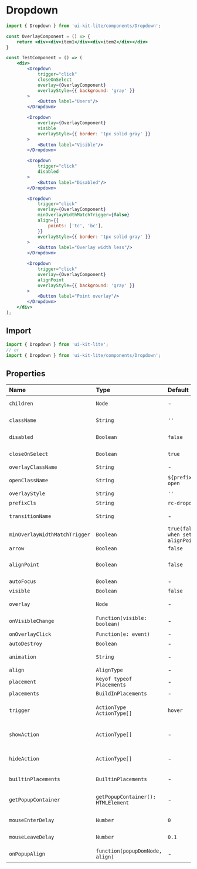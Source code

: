 ﻿# Dropdown

<!-- example -->
```jsx 
import { Dropdown } from 'ui-kit-lite/components/Dropdown';

const OverlayComponent = () => {
    return <div><div>item1</div><div>item2</div></div>
}

const TestComponent = () => (
    <div>
        <Dropdown
            trigger="click"
            closeOnSelect
            overlay={OverlayComponent}
            overlayStyle={{ background: 'gray' }}
        >
            <Button label="Users"/>
        </Dropdown>

        <Dropdown
            overlay={OverlayComponent}
            visible
            overlayStyle={{ border: '1px solid gray' }}
        >
            <Button label="Visible"/>
        </Dropdown>

        <Dropdown
            trigger="click"
            disabled
        >
            <Button label="Disabled"/>
        </Dropdown>

        <Dropdown
            trigger="click"
            overlay={OverlayComponent}
            minOverlayWidthMatchTrigger={false}
            align={{
                points: ['tc', 'bc'],
            }}
            overlayStyle={{ border: '1px solid gray' }}
        >
            <Button label="Overlay width less"/>
        </Dropdown>

        <Dropdown
            trigger="click"
            overlay={OverlayComponent}
            alignPoint
            overlayStyle={{ background: 'gray' }}
        >
            <Button label="Point overlay"/>
        </Dropdown>
    </div>
);
```

## Import
```jsx
import { Dropdown } from 'ui-kit-lite';
// or
import { Dropdown } from 'ui-kit-lite/components/Dropdown';
```

## Properties

| Name                          | Type                               | Default                           | Description                                                                                 |
|:------------------------------|:-----------------------------------|:----------------------------------|:--------------------------------------------------------------------------------------------|
| `children`                    | `Node`                             | -                                 | The content of the component.                                                               |
| `className`                   | `String`                           | `''`                              | Dropdown button wrapper class name.                                                         |
| `disabled`                    | `Boolean`                          | `false`                           | If `true`, the component is disabled.                                                       |
| `closeOnSelect`               | `Boolean`                          | `true`                            | If `true` , popup close after select.                                                       |
| `overlayClassName`            | `String`                           | -                                 | Overlay class name.                                                                         |
| `openClassName`               | `String`                           | `${prefixCls}-open`               | Overlay class name when dropdown is opened.                                                 |
| `overlayStyle`                | `String`                           | `''`                              | Overlay styles.                                                                             |
| `prefixCls`                   | `String`                           | `rc-dropdown`                     | Dropdown prefix class name.                                                                 |
| `transitionName`              | `String`                           | -                                 | Dropdown menu's animation css class name.                                                   |
| `minOverlayWidthMatchTrigger` | `Boolean`                          | `true(false when set alignPoint)` | Whether overlay's width must not be less than trigger's.                                    |
| `arrow`                       | `Boolean`                          | `false`                           |                                                                                             |
| `alignPoint`                  | `Boolean`                          | `false`                           | Popup will align with mouse position (support action of `click`, `hover` and `contextMenu`) |
| `autoFocus`                   | `Boolean`                          | -                                 |                                                                                             |
| `visible`                     | `Boolean`                          | `false`                           | Overlay visible by default.                                                                 |
| `overlay`                     | `Node`                             | -                                 | Popup component, which is shown by trigger.                                                 |
| `onVisibleChange`             | `Function(visible: boolean)`       | -                                 | Call when overlay visibility is changed.                                                    |
| `onOverlayClick`              | `Function(e: event)`               | -                                 | Call when overlay is clicked.                                                               |
| `autoDestroy`                 | `Boolean`                          | -                                 |                                                                                             |
| `animation`                   | `String`                           | -                                 | Part of dropdown menu's animation css class name.                                           |
| `align`                       | `AlignType`                        | -                                 | Popup's align config.                                                                       |
| `placement`                   | `keyof typeof Placements`          | -                                 |                                                                                             |
| `placements`                  | `BuildInPlacements`                | -                                 |                                                                                             |
| `trigger`                     | `ActionType`  `ActionType[]`       | `hover`                           | Which actions cause popup shown. Enum of `hover`,`click`,`focus`,`contextMenu`.             |
| `showAction`                  | `ActionType[]`                     | -                                 | Which actions cause popup shown. Enum of `hover`,`click`,`focus`,`contextMenu`.             |
| `hideAction`                  | `ActionType[]`                     | -                                 | Which actions cause popup hide. Enum of `hover`,`click`,`focus`,`contextMenu`.              |
| `builtinPlacements`           | `BuiltinPlacements`                | -                                 | Builtin placement align map. Used by placement prop.                                        |
| `getPopupContainer`           | `getPopupContainer(): HTMLElement` | -                                 | Function returning html node which will act as popup container.                             |
| `mouseEnterDelay`             | `Number`                           | `0`                               | Delay time to show when mouse enter. Unit: s.                                               |
| `mouseLeaveDelay`             | `Number`                           | `0.1`                             | Delay time to hide when mouse leave. Unit: s.                                               |
| `onPopupAlign`                | `function(popupDomNode, align)`    | -                                 | Callback when popup node is aligned.                                                        |
